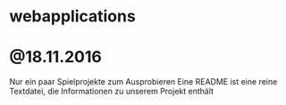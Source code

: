 # webapplications
# @18.11.2016
Nur ein paar Spielprojekte zum Ausprobieren
Eine README ist eine reine Textdatei, die Informationen zu unserem Projekt enthält
